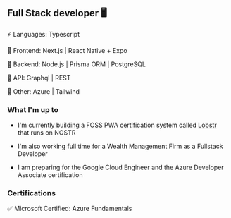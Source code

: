 ## Full Stack developer 🖥️ 

⚡️ Languages: Typescript

🚀 Frontend: Next.js | React Native + Expo

🎢 Backend: Node.js | Prisma ORM | PostgreSQL

🚕 API: Graphql | REST

🚧 Other: Azure | Tailwind

### What I'm up to

- I'm currently building a FOSS PWA certification system called [Lobstr](https://github.com/Project-LOBSTR/foundation-app) that runs on NOSTR 

- I'm also working full time for a Wealth Management Firm as a Fullstack Developer

- I am preparing for the Google Cloud Engineer and the Azure Developer Associate certification
### Certifications

✅ Microsoft Certified: Azure Fundamentals
